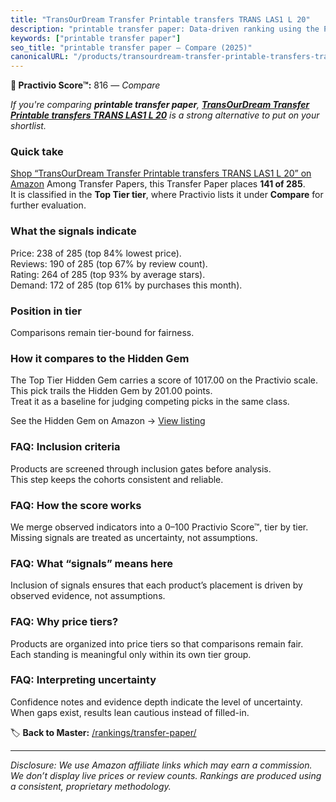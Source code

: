 ```yaml
---
title: "TransOurDream Transfer Printable transfers TRANS LAS1 L 20"
description: "printable transfer paper: Data-driven ranking using the Practivio Score™. Positioned by quality, value, demand, findability, momentum."
keywords: ["printable transfer paper"]
seo_title: "printable transfer paper — Compare (2025)"
canonicalURL: "/products/transourdream-transfer-printable-transfers-trans-las1-l-20-B09HC4V55F/"
---
```


**🛒 Practivio Score™:** 816 — _Compare_


*If you're comparing **printable transfer paper**, **[TransOurDream Transfer Printable transfers TRANS LAS1 L 20](https://www.amazon.com/dp/B09HC4V55F?tag=practivio-20)** is a strong alternative to put on your shortlist.*
### Quick take
[Shop “TransOurDream Transfer Printable transfers TRANS LAS1 L 20” on Amazon](https://www.amazon.com/dp/B09HC4V55F?tag=practivio-20)
Among Transfer Papers, this Transfer Paper places **141 of 285**.  
It is classified in the **Top Tier tier**, where Practivio lists it under **Compare** for further evaluation.

### What the signals indicate
Price: 238 of 285 (top 84% lowest price).  
Reviews: 190 of 285 (top 67% by review count).  
Rating: 264 of 285 (top 93% by average stars).  
Demand: 172 of 285 (top 61% by purchases this month).

### Position in tier
Comparisons remain tier-bound for fairness.

### How it compares to the Hidden Gem
The Top Tier Hidden Gem carries a score of 1017.00 on the Practivio scale.  
This pick trails the Hidden Gem by 201.00 points.  
Treat it as a baseline for judging competing picks in the same class.  

See the Hidden Gem on Amazon → [View listing](https://www.amazon.com/dp/B074FXL9KD?tag=practivio-20)

### FAQ: Inclusion criteria
Products are screened through inclusion gates before analysis.  
This step keeps the cohorts consistent and reliable.

### FAQ: How the score works
We merge observed indicators into a 0–100 Practivio Score™, tier by tier.  
Missing signals are treated as uncertainty, not assumptions.

### FAQ: What “signals” means here
Inclusion of signals ensures that each product’s placement is driven by observed evidence, not assumptions.

### FAQ: Why price tiers?
Products are organized into price tiers so that comparisons remain fair.  
Each standing is meaningful only within its own tier group.

### FAQ: Interpreting uncertainty
Confidence notes and evidence depth indicate the level of uncertainty.  
When gaps exist, results lean cautious instead of filled-in.

<!-- Missing template for Compare/CompareWithinPriceClass -->


🏷️ **Back to Master:** [/rankings/transfer-paper/](/rankings/transfer-paper/)

---
_Disclosure: We use Amazon affiliate links which may earn a commission. We don’t display live prices or review counts. Rankings are produced using a consistent, proprietary methodology._
